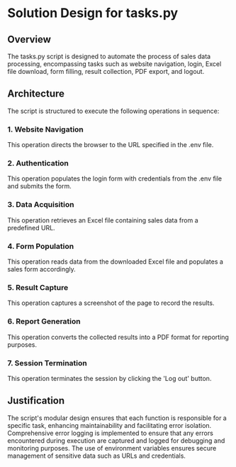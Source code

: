 # Solution Design for tasks.py

## Overview

The tasks.py script is designed to automate the process of sales data processing, encompassing tasks such as website navigation, login, Excel file download, form filling, result collection, PDF export, and logout.

## Architecture

The script is structured to execute the following operations in sequence:

### 1. Website Navigation

This operation directs the browser to the URL specified in the .env file.

### 2. Authentication

This operation populates the login form with credentials from the .env file and submits the form.

### 3. Data Acquisition

This operation retrieves an Excel file containing sales data from a predefined URL.

### 4. Form Population

This operation reads data from the downloaded Excel file and populates a sales form accordingly.

### 5. Result Capture

This operation captures a screenshot of the page to record the results.

### 6. Report Generation

This operation converts the collected results into a PDF format for reporting purposes.

### 7. Session Termination

This operation terminates the session by clicking the 'Log out' button.

## Justification

The script's modular design ensures that each function is responsible for a specific task, enhancing maintainability and facilitating error isolation. Comprehensive error logging is implemented to ensure that any errors encountered during execution are captured and logged for debugging and monitoring purposes. The use of environment variables ensures secure management of sensitive data such as URLs and credentials.

